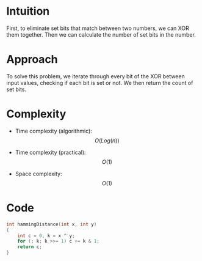 # Intuition
First, to eliminate set bits that match between two numbers, we can XOR them together. Then we can calculate the number of set bits in the number.

# Approach
To solve this problem, we iterate through every bit of the XOR between input values, checking if each bit is set or not. We then return the count of set bits.

# Complexity
- Time complexity (algorithmic):
$$O(Log(n))$$

- Time complexity (practical):
$$O(1)$$

- Space complexity:
$$O(1)$$

# Code
```c
int hammingDistance(int x, int y)
{
    int c = 0, k = x ^ y;
    for (; k; k >>= 1) c += k & 1;
    return c;
}
```
